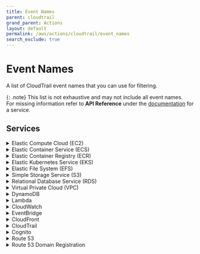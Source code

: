 ```yaml
---
title: Event Names
parent: cloudtrail
grand_parent: Actions
layout: default
permalink: /aws/actions/cloudtrail/event_names
search_exclude: true
---
```


# Event Names

A list of CloudTrail event names that you can use for filtering.<br/>

{: .note}
This list is not exhaustive and may not include all event names.<br/>
For missing information refer to **API Reference** under the [documentation](https://docs.aws.amazon.com/) for a service.

## Services

<details>
<summary>Elastic Compute Cloud (EC2)</summary>
<ul>
<li>AcceptReservedInstancesExchangeQuote</li>
<li>AcceptTransitGatewayMulticastDomainAssociations</li>
<li>AcceptTransitGatewayPeeringAttachment</li>
<li>AcceptTransitGatewayVpcAttachment</li>
<li>AcceptVpcEndpointConnections</li>
<li>AcceptVpcPeeringConnection</li>
<li>AdvertiseByoipCidr</li>
<li>AllocateAddress</li>
<li>AllocateHosts</li>
<li>AllocateIpamPoolCidr</li>
<li>ApplySecurityGroupsToClientVpnTargetNetwork</li>
<li>AssignIpv6Addresses</li>
<li>AssignPrivateIpAddresses</li>
<li>AssignPrivateNatGatewayAddress</li>
<li>AssociateAddress</li>
<li>AssociateClientVpnTargetNetwork</li>
<li>AssociateDhcpOptions</li>
<li>AssociateEnclaveCertificateIamRole</li>
<li>AssociateIamInstanceProfile</li>
<li>AssociateInstanceEventWindow</li>
<li>AssociateIpamByoasn</li>
<li>AssociateIpamResourceDiscovery</li>
<li>AssociateNatGatewayAddress</li>
<li>AssociateRouteTable</li>
<li>AssociateSubnetCidrBlock</li>
<li>AssociateTransitGatewayMulticastDomain</li>
<li>AssociateTransitGatewayPolicyTable</li>
<li>AssociateTransitGatewayRouteTable</li>
<li>AssociateTrunkInterface</li>
<li>AssociateVpcCidrBlock</li>
<li>AttachClassicLinkVpc</li>
<li>AttachInternetGateway</li>
<li>AttachNetworkInterface</li>
<li>AttachVerifiedAccessTrustProvider</li>
<li>AttachVolume</li>
<li>AttachVpnGateway</li>
<li>AuthorizeClientVpnIngress</li>
<li>AuthorizeSecurityGroupEgress</li>
<li>AuthorizeSecurityGroupIngress</li>
<li>BundleInstance</li>
<li>CancelBundleTask</li>
<li>CancelCapacityReservation</li>
<li>CancelCapacityReservationFleets</li>
<li>CancelConversionTask</li>
<li>CancelExportTask</li>
<li>CancelImageLaunchPermission</li>
<li>CancelImportTask</li>
<li>CancelReservedInstancesListing</li>
<li>CancelSpotFleetRequests</li>
<li>CancelSpotInstanceRequests</li>
<li>ConfirmProductInstance</li>
<li>CopyFpgaImage</li>
<li>CopyImage</li>
<li>CopySnapshot</li>
<li>CreateCapacityReservation</li>
<li>CreateCapacityReservationFleet</li>
<li>CreateCarrierGateway</li>
<li>CreateClientVpnEndpoint</li>
<li>CreateClientVpnRoute</li>
<li>CreateCoipCidr</li>
<li>CreateCoipPool</li>
<li>CreateCustomerGateway</li>
<li>CreateDefaultSubnet</li>
<li>CreateDefaultVpc</li>
<li>CreateDhcpOptions</li>
<li>CreateEgressOnlyInternetGateway</li>
<li>CreateFleet</li>
<li>CreateFlowLogs</li>
<li>CreateFpgaImage</li>
<li>CreateImage</li>
<li>CreateInstanceConnectEndpoint</li>
<li>CreateInstanceEventWindow</li>
<li>CreateInstanceExportTask</li>
<li>CreateInternetGateway</li>
<li>CreateIpam</li>
<li>CreateIpamPool</li>
<li>CreateIpamResourceDiscovery</li>
<li>CreateIpamScope</li>
<li>CreateKeyPair</li>
<li>CreateLaunchTemplate</li>
<li>CreateLaunchTemplateVersion</li>
<li>CreateLocalGatewayRoute</li>
<li>CreateLocalGatewayRouteTable</li>
<li>CreateLocalGatewayRouteTableVirtualInterfaceGroupAssociation</li>
<li>CreateLocalGatewayRouteTableVpcAssociation</li>
<li>CreateManagedPrefixList</li>
<li>CreateNatGateway</li>
<li>CreateNetworkAcl</li>
<li>CreateNetworkAclEntry</li>
<li>CreateNetworkInsightsAccessScope</li>
<li>CreateNetworkInsightsPath</li>
<li>CreateNetworkInterface</li>
<li>CreateNetworkInterfacePermission</li>
<li>CreatePlacementGroup</li>
<li>CreatePublicIpv4Pool</li>
<li>CreateReplaceRootVolumeTask</li>
<li>CreateReservedInstancesListing</li>
<li>CreateRestoreImageTask</li>
<li>CreateRoute</li>
<li>CreateRouteTable</li>
<li>CreateSecurityGroup</li>
<li>CreateSnapshot</li>
<li>CreateSnapshots</li>
<li>CreateSpotDatafeedSubscription</li>
<li>CreateStoreImageTask</li>
<li>CreateSubnet</li>
<li>CreateSubnetCidrReservation</li>
<li>CreateTags</li>
<li>CreateTrafficMirrorFilter</li>
<li>CreateTrafficMirrorFilterRule</li>
<li>CreateTrafficMirrorSession</li>
<li>CreateTrafficMirrorTarget</li>
<li>CreateTransitGateway</li>
<li>CreateTransitGatewayConnect</li>
<li>CreateTransitGatewayConnectPeer</li>
<li>CreateTransitGatewayMulticastDomain</li>
<li>CreateTransitGatewayPeeringAttachment</li>
<li>CreateTransitGatewayPolicyTable</li>
<li>CreateTransitGatewayPrefixListReference</li>
<li>CreateTransitGatewayRoute</li>
<li>CreateTransitGatewayRouteTable</li>
<li>CreateTransitGatewayRouteTableAnnouncement</li>
<li>CreateTransitGatewayVpcAttachment</li>
<li>CreateVerifiedAccessEndpoint</li>
<li>CreateVerifiedAccessGroup</li>
<li>CreateVerifiedAccessInstance</li>
<li>CreateVerifiedAccessTrustProvider</li>
<li>CreateVolume</li>
<li>CreateVpc</li>
<li>CreateVpcEndpoint</li>
<li>CreateVpcEndpointConnectionNotification</li>
<li>CreateVpcEndpointServiceConfiguration</li>
<li>CreateVpcPeeringConnection</li>
<li>CreateVpnConnection</li>
<li>CreateVpnConnectionRoute</li>
<li>CreateVpnGateway</li>
<li>DeleteCarrierGateway</li>
<li>DeleteClientVpnEndpoint</li>
<li>DeleteClientVpnRoute</li>
<li>DeleteCoipCidr</li>
<li>DeleteCoipPool</li>
<li>DeleteCustomerGateway</li>
<li>DeleteDhcpOptions</li>
<li>DeleteEgressOnlyInternetGateway</li>
<li>DeleteFleets</li>
<li>DeleteFlowLogs</li>
<li>DeleteFpgaImage</li>
<li>DeleteInstanceConnectEndpoint</li>
<li>DeleteInstanceEventWindow</li>
<li>DeleteInternetGateway</li>
<li>DeleteIpam</li>
<li>DeleteIpamPool</li>
<li>DeleteIpamResourceDiscovery</li>
<li>DeleteIpamScope</li>
<li>DeleteKeyPair</li>
<li>DeleteLaunchTemplate</li>
<li>DeleteLaunchTemplateVersions</li>
<li>DeleteLocalGatewayRoute</li>
<li>DeleteLocalGatewayRouteTable</li>
<li>DeleteLocalGatewayRouteTableVirtualInterfaceGroupAssociation</li>
<li>DeleteLocalGatewayRouteTableVpcAssociation</li>
<li>DeleteManagedPrefixList</li>
<li>DeleteNatGateway</li>
<li>DeleteNetworkAcl</li>
<li>DeleteNetworkAclEntry</li>
<li>DeleteNetworkInsightsAccessScope</li>
<li>DeleteNetworkInsightsAccessScopeAnalysis</li>
<li>DeleteNetworkInsightsAnalysis</li>
<li>DeleteNetworkInsightsPath</li>
<li>DeleteNetworkInterface</li>
<li>DeleteNetworkInterfacePermission</li>
<li>DeletePlacementGroup</li>
<li>DeletePublicIpv4Pool</li>
<li>DeleteQueuedReservedInstances</li>
<li>DeleteRoute</li>
<li>DeleteRouteTable</li>
<li>DeleteSecurityGroup</li>
<li>DeleteSnapshot</li>
<li>DeleteSpotDatafeedSubscription</li>
<li>DeleteSubnet</li>
<li>DeleteSubnetCidrReservation</li>
<li>DeleteTags</li>
<li>DeleteTrafficMirrorFilter</li>
<li>DeleteTrafficMirrorFilterRule</li>
<li>DeleteTrafficMirrorSession</li>
<li>DeleteTrafficMirrorTarget</li>
<li>DeleteTransitGateway</li>
<li>DeleteTransitGatewayConnect</li>
<li>DeleteTransitGatewayConnectPeer</li>
<li>DeleteTransitGatewayMulticastDomain</li>
<li>DeleteTransitGatewayPeeringAttachment</li>
<li>DeleteTransitGatewayPolicyTable</li>
<li>DeleteTransitGatewayPrefixListReference</li>
<li>DeleteTransitGatewayRoute</li>
<li>DeleteTransitGatewayRouteTable</li>
<li>DeleteTransitGatewayRouteTableAnnouncement</li>
<li>DeleteTransitGatewayVpcAttachment</li>
<li>DeleteVerifiedAccessEndpoint</li>
<li>DeleteVerifiedAccessGroup</li>
<li>DeleteVerifiedAccessInstance</li>
<li>DeleteVerifiedAccessTrustProvider</li>
<li>DeleteVolume</li>
<li>DeleteVpc</li>
<li>DeleteVpcEndpointConnectionNotifications</li>
<li>DeleteVpcEndpoints</li>
<li>DeleteVpcEndpointServiceConfigurations</li>
<li>DeleteVpcPeeringConnection</li>
<li>DeleteVpnConnection</li>
<li>DeleteVpnConnectionRoute</li>
<li>DeleteVpnGateway</li>
<li>DeprovisionByoipCidr</li>
<li>DeprovisionIpamByoasn</li>
<li>DeprovisionIpamPoolCidr</li>
<li>DeprovisionPublicIpv4PoolCidr</li>
<li>DeregisterImage</li>
<li>DeregisterInstanceEventNotificationAttributes</li>
<li>DeregisterTransitGatewayMulticastGroupMembers</li>
<li>DeregisterTransitGatewayMulticastGroupSources</li>
<li>DescribeAccountAttributes</li>
<li>DescribeAddresses</li>
<li>DescribeAddressesAttribute</li>
<li>DescribeAddressTransfers</li>
<li>DescribeAggregateIdFormat</li>
<li>DescribeAvailabilityZones</li>
<li>DescribeAwsNetworkPerformanceMetricSubscriptions</li>
<li>DescribeBundleTasks</li>
<li>DescribeByoipCidrs</li>
<li>DescribeCapacityBlockOfferings</li>
<li>DescribeCapacityReservationFleets</li>
<li>DescribeCapacityReservations</li>
<li>DescribeCarrierGateways</li>
<li>DescribeClassicLinkInstances</li>
<li>DescribeClientVpnAuthorizationRules</li>
<li>DescribeClientVpnConnections</li>
<li>DescribeClientVpnEndpoints</li>
<li>DescribeClientVpnRoutes</li>
<li>DescribeClientVpnTargetNetworks</li>
<li>DescribeCoipPools</li>
<li>DescribeConversionTasks</li>
<li>DescribeCustomerGateways</li>
<li>DescribeDhcpOptions</li>
<li>DescribeEgressOnlyInternetGateways</li>
<li>DescribeElasticGpus</li>
<li>DescribeExportImageTasks</li>
<li>DescribeExportTasks</li>
<li>DescribeFastLaunchImages</li>
<li>DescribeFastSnapshotRestores</li>
<li>DescribeFleetHistory</li>
<li>DescribeFleetInstances</li>
<li>DescribeFleets</li>
<li>DescribeFlowLogs</li>
<li>DescribeFpgaImageAttribute</li>
<li>DescribeFpgaImages</li>
<li>DescribeHostReservationOfferings</li>
<li>DescribeHostReservations</li>
<li>DescribeHosts</li>
<li>DescribeIamInstanceProfileAssociations</li>
<li>DescribeIdentityIdFormat</li>
<li>DescribeIdFormat</li>
<li>DescribeImageAttribute</li>
<li>DescribeImages</li>
<li>DescribeImportImageTasks</li>
<li>DescribeImportSnapshotTasks</li>
<li>DescribeInstanceAttribute</li>
<li>DescribeInstanceConnectEndpoints</li>
<li>DescribeInstanceCreditSpecifications</li>
<li>DescribeInstanceEventNotificationAttributes</li>
<li>DescribeInstanceEventWindows</li>
<li>DescribeInstances</li>
<li>DescribeInstanceStatus</li>
<li>DescribeInstanceTopology</li>
<li>DescribeInstanceTypeOfferings</li>
<li>DescribeInstanceTypes</li>
<li>DescribeInternetGateways</li>
<li>DescribeIpamByoasn</li>
<li>DescribeIpamPools</li>
<li>DescribeIpamResourceDiscoveries</li>
<li>DescribeIpamResourceDiscoveryAssociations</li>
<li>DescribeIpams</li>
<li>DescribeIpamScopes</li>
<li>DescribeIpv6Pools</li>
<li>DescribeKeyPairs</li>
<li>DescribeLaunchTemplates</li>
<li>DescribeLaunchTemplateVersions</li>
<li>DescribeLocalGatewayRouteTables</li>
<li>DescribeLocalGatewayRouteTableVirtualInterfaceGroupAssociations</li>
<li>DescribeLocalGatewayRouteTableVpcAssociations</li>
<li>DescribeLocalGateways</li>
<li>DescribeLocalGatewayVirtualInterfaceGroups</li>
<li>DescribeLocalGatewayVirtualInterfaces</li>
<li>DescribeLockedSnapshots</li>
<li>DescribeMacHosts</li>
<li>DescribeManagedPrefixLists</li>
<li>DescribeMovingAddresses</li>
<li>DescribeNatGateways</li>
<li>DescribeNetworkAcls</li>
<li>DescribeNetworkInsightsAccessScopeAnalyses</li>
<li>DescribeNetworkInsightsAccessScopes</li>
<li>DescribeNetworkInsightsAnalyses</li>
<li>DescribeNetworkInsightsPaths</li>
<li>DescribeNetworkInterfaceAttribute</li>
<li>DescribeNetworkInterfacePermissions</li>
<li>DescribeNetworkInterfaces</li>
<li>DescribePlacementGroups</li>
<li>DescribePrefixLists</li>
<li>DescribePrincipalIdFormat</li>
<li>DescribePublicIpv4Pools</li>
<li>DescribeRegions</li>
<li>DescribeReplaceRootVolumeTasks</li>
<li>DescribeReservedInstances</li>
<li>DescribeReservedInstancesListings</li>
<li>DescribeReservedInstancesModifications</li>
<li>DescribeReservedInstancesOfferings</li>
<li>DescribeRouteTables</li>
<li>DescribeScheduledInstanceAvailability</li>
<li>DescribeScheduledInstances</li>
<li>DescribeSecurityGroupReferences</li>
<li>DescribeSecurityGroupRules</li>
<li>DescribeSecurityGroups</li>
<li>DescribeSnapshotAttribute</li>
<li>DescribeSnapshots</li>
<li>DescribeSnapshotTierStatus</li>
<li>DescribeSpotDatafeedSubscription</li>
<li>DescribeSpotFleetInstances</li>
<li>DescribeSpotFleetRequestHistory</li>
<li>DescribeSpotFleetRequests</li>
<li>DescribeSpotInstanceRequests</li>
<li>DescribeSpotPriceHistory</li>
<li>DescribeStaleSecurityGroups</li>
<li>DescribeStoreImageTasks</li>
<li>DescribeSubnets</li>
<li>DescribeTags</li>
<li>DescribeTrafficMirrorFilters</li>
<li>DescribeTrafficMirrorSessions</li>
<li>DescribeTrafficMirrorTargets</li>
<li>DescribeTransitGatewayAttachments</li>
<li>DescribeTransitGatewayConnectPeers</li>
<li>DescribeTransitGatewayConnects</li>
<li>DescribeTransitGatewayMulticastDomains</li>
<li>DescribeTransitGatewayPeeringAttachments</li>
<li>DescribeTransitGatewayPolicyTables</li>
<li>DescribeTransitGatewayRouteTableAnnouncements</li>
<li>DescribeTransitGatewayRouteTables</li>
<li>DescribeTransitGateways</li>
<li>DescribeTransitGatewayVpcAttachments</li>
<li>DescribeTrunkInterfaceAssociations</li>
<li>DescribeVerifiedAccessEndpoints</li>
<li>DescribeVerifiedAccessGroups</li>
<li>DescribeVerifiedAccessInstanceLoggingConfigurations</li>
<li>DescribeVerifiedAccessInstances</li>
<li>DescribeVerifiedAccessTrustProviders</li>
<li>DescribeVolumeAttribute</li>
<li>DescribeVolumes</li>
<li>DescribeVolumesModifications</li>
<li>DescribeVolumeStatus</li>
<li>DescribeVpcAttribute</li>
<li>DescribeVpcClassicLink</li>
<li>DescribeVpcClassicLinkDnsSupport</li>
<li>DescribeVpcEndpointConnectionNotifications</li>
<li>DescribeVpcEndpointConnections</li>
<li>DescribeVpcEndpoints</li>
<li>DescribeVpcEndpointServiceConfigurations</li>
<li>DescribeVpcEndpointServicePermissions</li>
<li>DescribeVpcEndpointServices</li>
<li>DescribeVpcPeeringConnections</li>
<li>DescribeVpcs</li>
<li>DescribeVpnConnections</li>
<li>DescribeVpnGateways</li>
<li>DetachClassicLinkVpc</li>
<li>DetachInternetGateway</li>
<li>DetachNetworkInterface</li>
<li>DetachVerifiedAccessTrustProvider</li>
<li>DetachVolume</li>
<li>DetachVpnGateway</li>
<li>DisableAddressTransfer</li>
<li>DisableAwsNetworkPerformanceMetricSubscription</li>
<li>DisableEbsEncryptionByDefault</li>
<li>DisableFastLaunch</li>
<li>DisableFastSnapshotRestores</li>
<li>DisableImage</li>
<li>DisableImageBlockPublicAccess</li>
<li>DisableImageDeprecation</li>
<li>DisableIpamOrganizationAdminAccount</li>
<li>DisableSerialConsoleAccess</li>
<li>DisableSnapshotBlockPublicAccess</li>
<li>DisableTransitGatewayRouteTablePropagation</li>
<li>DisableVgwRoutePropagation</li>
<li>DisableVpcClassicLink</li>
<li>DisableVpcClassicLinkDnsSupport</li>
<li>DisassociateAddress</li>
<li>DisassociateClientVpnTargetNetwork</li>
<li>DisassociateEnclaveCertificateIamRole</li>
<li>DisassociateIamInstanceProfile</li>
<li>DisassociateInstanceEventWindow</li>
<li>DisassociateIpamByoasn</li>
<li>DisassociateIpamResourceDiscovery</li>
<li>DisassociateNatGatewayAddress</li>
<li>DisassociateRouteTable</li>
<li>DisassociateSubnetCidrBlock</li>
<li>DisassociateTransitGatewayMulticastDomain</li>
<li>DisassociateTransitGatewayPolicyTable</li>
<li>DisassociateTransitGatewayRouteTable</li>
<li>DisassociateTrunkInterface</li>
<li>DisassociateVpcCidrBlock</li>
<li>EnableAddressTransfer</li>
<li>EnableAwsNetworkPerformanceMetricSubscription</li>
<li>EnableEbsEncryptionByDefault</li>
<li>EnableFastLaunch</li>
<li>EnableFastSnapshotRestores</li>
<li>EnableImage</li>
<li>EnableImageBlockPublicAccess</li>
<li>EnableImageDeprecation</li>
<li>EnableIpamOrganizationAdminAccount</li>
<li>EnableReachabilityAnalyzerOrganizationSharing</li>
<li>EnableSerialConsoleAccess</li>
<li>EnableSnapshotBlockPublicAccess</li>
<li>EnableTransitGatewayRouteTablePropagation</li>
<li>EnableVgwRoutePropagation</li>
<li>EnableVolumeIO</li>
<li>EnableVpcClassicLink</li>
<li>EnableVpcClassicLinkDnsSupport</li>
<li>ExportClientVpnClientCertificateRevocationList</li>
<li>ExportClientVpnClientConfiguration</li>
<li>ExportImage</li>
<li>ExportTransitGatewayRoutes</li>
<li>GetAssociatedEnclaveCertificateIamRoles</li>
<li>GetAssociatedIpv6PoolCidrs</li>
<li>GetAwsNetworkPerformanceData</li>
<li>GetCapacityReservationUsage</li>
<li>GetCoipPoolUsage</li>
<li>GetConsoleOutput</li>
<li>GetConsoleScreenshot</li>
<li>GetDefaultCreditSpecification</li>
<li>GetEbsDefaultKmsKeyId</li>
<li>GetEbsEncryptionByDefault</li>
<li>GetFlowLogsIntegrationTemplate</li>
<li>GetGroupsForCapacityReservation</li>
<li>GetHostReservationPurchasePreview</li>
<li>GetImageBlockPublicAccessState</li>
<li>GetInstanceMetadataDefaults</li>
<li>GetInstanceTypesFromInstanceRequirements</li>
<li>GetInstanceUefiData</li>
<li>GetIpamAddressHistory</li>
<li>GetIpamDiscoveredAccounts</li>
<li>GetIpamDiscoveredPublicAddresses</li>
<li>GetIpamDiscoveredResourceCidrs</li>
<li>GetIpamPoolAllocations</li>
<li>GetIpamPoolCidrs</li>
<li>GetIpamResourceCidrs</li>
<li>GetLaunchTemplateData</li>
<li>GetManagedPrefixListAssociations</li>
<li>GetManagedPrefixListEntries</li>
<li>GetNetworkInsightsAccessScopeAnalysisFindings</li>
<li>GetNetworkInsightsAccessScopeContent</li>
<li>GetPasswordData</li>
<li>GetReservedInstancesExchangeQuote</li>
<li>GetSecurityGroupsForVpc</li>
<li>GetSerialConsoleAccessStatus</li>
<li>GetSnapshotBlockPublicAccessState</li>
<li>GetSpotPlacementScores</li>
<li>GetSubnetCidrReservations</li>
<li>GetTransitGatewayAttachmentPropagations</li>
<li>GetTransitGatewayMulticastDomainAssociations</li>
<li>GetTransitGatewayPolicyTableAssociations</li>
<li>GetTransitGatewayPolicyTableEntries</li>
<li>GetTransitGatewayPrefixListReferences</li>
<li>GetTransitGatewayRouteTableAssociations</li>
<li>GetTransitGatewayRouteTablePropagations</li>
<li>GetVerifiedAccessEndpointPolicy</li>
<li>GetVerifiedAccessGroupPolicy</li>
<li>GetVpnConnectionDeviceSampleConfiguration</li>
<li>GetVpnConnectionDeviceTypes</li>
<li>GetVpnTunnelReplacementStatus</li>
<li>ImportClientVpnClientCertificateRevocationList</li>
<li>ImportImage</li>
<li>ImportInstance</li>
<li>ImportKeyPair</li>
<li>ImportSnapshot</li>
<li>ImportVolume</li>
<li>ListImagesInRecycleBin</li>
<li>ListSnapshotsInRecycleBin</li>
<li>LockSnapshot</li>
<li>ModifyAddressAttribute</li>
<li>ModifyAvailabilityZoneGroup</li>
<li>ModifyCapacityReservation</li>
<li>ModifyCapacityReservationFleet</li>
<li>ModifyClientVpnEndpoint</li>
<li>ModifyDefaultCreditSpecification</li>
<li>ModifyEbsDefaultKmsKeyId</li>
<li>ModifyFleet</li>
<li>ModifyFpgaImageAttribute</li>
<li>ModifyHosts</li>
<li>ModifyIdentityIdFormat</li>
<li>ModifyIdFormat</li>
<li>ModifyImageAttribute</li>
<li>ModifyInstanceAttribute</li>
<li>ModifyInstanceCapacityReservationAttributes</li>
<li>ModifyInstanceCreditSpecification</li>
<li>ModifyInstanceEventStartTime</li>
<li>ModifyInstanceEventWindow</li>
<li>ModifyInstanceMaintenanceOptions</li>
<li>ModifyInstanceMetadataDefaults</li>
<li>ModifyInstanceMetadataOptions</li>
<li>ModifyInstancePlacement</li>
<li>ModifyIpam</li>
<li>ModifyIpamPool</li>
<li>ModifyIpamResourceCidr</li>
<li>ModifyIpamResourceDiscovery</li>
<li>ModifyIpamScope</li>
<li>ModifyLaunchTemplate</li>
<li>ModifyLocalGatewayRoute</li>
<li>ModifyManagedPrefixList</li>
<li>ModifyNetworkInterfaceAttribute</li>
<li>ModifyPrivateDnsNameOptions</li>
<li>ModifyReservedInstances</li>
<li>ModifySecurityGroupRules</li>
<li>ModifySnapshotAttribute</li>
<li>ModifySnapshotTier</li>
<li>ModifySpotFleetRequest</li>
<li>ModifySubnetAttribute</li>
<li>ModifyTrafficMirrorFilterNetworkServices</li>
<li>ModifyTrafficMirrorFilterRule</li>
<li>ModifyTrafficMirrorSession</li>
<li>ModifyTransitGateway</li>
<li>ModifyTransitGatewayPrefixListReference</li>
<li>ModifyTransitGatewayVpcAttachment</li>
<li>ModifyVerifiedAccessEndpoint</li>
<li>ModifyVerifiedAccessEndpointPolicy</li>
<li>ModifyVerifiedAccessGroup</li>
<li>ModifyVerifiedAccessGroupPolicy</li>
<li>ModifyVerifiedAccessInstance</li>
<li>ModifyVerifiedAccessInstanceLoggingConfiguration</li>
<li>ModifyVerifiedAccessTrustProvider</li>
<li>ModifyVolume</li>
<li>ModifyVolumeAttribute</li>
<li>ModifyVpcAttribute</li>
<li>ModifyVpcEndpoint</li>
<li>ModifyVpcEndpointConnectionNotification</li>
<li>ModifyVpcEndpointServiceConfiguration</li>
<li>ModifyVpcEndpointServicePayerResponsibility</li>
<li>ModifyVpcEndpointServicePermissions</li>
<li>ModifyVpcPeeringConnectionOptions</li>
<li>ModifyVpcTenancy</li>
<li>ModifyVpnConnection</li>
<li>ModifyVpnConnectionOptions</li>
<li>ModifyVpnTunnelCertificate</li>
<li>ModifyVpnTunnelOptions</li>
<li>MonitorInstances</li>
<li>MoveAddressToVpc</li>
<li>MoveByoipCidrToIpam</li>
<li>ProvisionByoipCidr</li>
<li>ProvisionIpamByoasn</li>
<li>ProvisionIpamPoolCidr</li>
<li>ProvisionPublicIpv4PoolCidr</li>
<li>PurchaseCapacityBlock</li>
<li>PurchaseHostReservation</li>
<li>PurchaseReservedInstancesOffering</li>
<li>PurchaseScheduledInstances</li>
<li>RebootInstances</li>
<li>RegisterImage</li>
<li>RegisterInstanceEventNotificationAttributes</li>
<li>RegisterTransitGatewayMulticastGroupMembers</li>
<li>RegisterTransitGatewayMulticastGroupSources</li>
<li>RejectTransitGatewayMulticastDomainAssociations</li>
<li>RejectTransitGatewayPeeringAttachment</li>
<li>RejectTransitGatewayVpcAttachment</li>
<li>RejectVpcEndpointConnections</li>
<li>RejectVpcPeeringConnection</li>
<li>ReleaseAddress</li>
<li>ReleaseHosts</li>
<li>ReleaseIpamPoolAllocation</li>
<li>ReplaceIamInstanceProfileAssociation</li>
<li>ReplaceNetworkAclAssociation</li>
<li>ReplaceNetworkAclEntry</li>
<li>ReplaceRoute</li>
<li>ReplaceRouteTableAssociation</li>
<li>ReplaceTransitGatewayRoute</li>
<li>ReplaceVpnTunnel</li>
<li>ReportInstanceStatus</li>
<li>RequestSpotFleet</li>
<li>RequestSpotInstances</li>
<li>ResetAddressAttribute</li>
<li>ResetEbsDefaultKmsKeyId</li>
<li>ResetFpgaImageAttribute</li>
<li>ResetImageAttribute</li>
<li>ResetInstanceAttribute</li>
<li>ResetNetworkInterfaceAttribute</li>
<li>ResetSnapshotAttribute</li>
<li>RestoreAddressToClassic</li>
<li>RestoreImageFromRecycleBin</li>
<li>RestoreManagedPrefixListVersion</li>
<li>RestoreSnapshotFromRecycleBin</li>
<li>RestoreSnapshotTier</li>
<li>RevokeClientVpnIngress</li>
<li>RevokeSecurityGroupEgress</li>
<li>RevokeSecurityGroupIngress</li>
<li>RunInstances</li>
<li>RunScheduledInstances</li>
<li>SearchLocalGatewayRoutes</li>
<li>SearchTransitGatewayMulticastGroups</li>
<li>SearchTransitGatewayRoutes</li>
<li>SendDiagnosticInterrupt</li>
<li>StartInstances</li>
<li>StartNetworkInsightsAccessScopeAnalysis</li>
<li>StartNetworkInsightsAnalysis</li>
<li>StartVpcEndpointServicePrivateDnsVerification</li>
<li>StopInstances</li>
<li>TerminateClientVpnConnections</li>
<li>TerminateInstances</li>
<li>UnassignIpv6Addresses</li>
<li>UnassignPrivateIpAddresses</li>
<li>UnassignPrivateNatGatewayAddress</li>
<li>UnlockSnapshot</li>
<li>UnmonitorInstances</li>
<li>UpdateSecurityGroupRuleDescriptionsEgress</li>
<li>UpdateSecurityGroupRuleDescriptionsIngress</li>
<li>WithdrawByoipCidr</li>
</ul>
</details>

<details>
<summary>Elastic Container Service (ECS)</summary>
<ul>
<li>CreateCapacityProvider</li>
<li>CreateCluster</li>
<li>CreateService</li>
<li>CreateTaskSet</li>
<li>DeleteAccountSetting</li>
<li>DeleteAttributes</li>
<li>DeleteCapacityProvider</li>
<li>DeleteCluster</li>
<li>DeleteService</li>
<li>DeleteTaskDefinitions</li>
<li>DeleteTaskSet</li>
<li>DeregisterContainerInstance</li>
<li>DeregisterTaskDefinition</li>
<li>DescribeCapacityProviders</li>
<li>DescribeClusters</li>
<li>DescribeContainerInstances</li>
<li>DescribeServices</li>
<li>DescribeTaskDefinition</li>
<li>DescribeTasks</li>
<li>DescribeTaskSets</li>
<li>DiscoverPollEndpoint</li>
<li>ExecuteCommand</li>
<li>GetTaskProtection</li>
<li>ListAccountSettings</li>
<li>ListAttributes</li>
<li>ListClusters</li>
<li>ListContainerInstances</li>
<li>ListServices</li>
<li>ListServicesByNamespace</li>
<li>ListTagsForResource</li>
<li>ListTaskDefinitionFamilies</li>
<li>ListTaskDefinitions</li>
<li>ListTasks</li>
<li>PutAccountSetting</li>
<li>PutAccountSettingDefault</li>
<li>PutAttributes</li>
<li>PutClusterCapacityProviders</li>
<li>RegisterContainerInstance</li>
<li>RegisterTaskDefinition</li>
<li>RunTask</li>
<li>StartTask</li>
<li>StopTask</li>
<li>SubmitAttachmentStateChanges</li>
<li>SubmitContainerStateChange</li>
<li>SubmitTaskStateChange</li>
<li>TagResource</li>
<li>UntagResource</li>
<li>UpdateCapacityProvider</li>
<li>UpdateCluster</li>
<li>UpdateClusterSettings</li>
<li>UpdateContainerAgent</li>
<li>UpdateContainerInstancesState</li>
<li>UpdateService</li>
<li>UpdateServicePrimaryTaskSet</li>
<li>UpdateTaskProtection</li>
<li>UpdateTaskSet</li>
</ul>
</details>

<details>
<summary>Elastic Container Registry (ECR)</summary>
<ul>
<li>BatchCheckLayerAvailability</li>
<li>BatchDeleteImage</li>
<li>BatchGetImage</li>
<li>BatchGetRepositoryScanningConfiguration</li>
<li>CompleteLayerUpload</li>
<li>CreatePullThroughCacheRule</li>
<li>CreateRepository</li>
<li>DeleteLifecyclePolicy</li>
<li>DeletePullThroughCacheRule</li>
<li>DeleteRegistryPolicy</li>
<li>DeleteRepository</li>
<li>DeleteRepositoryPolicy</li>
<li>DescribeImageReplicationStatus</li>
<li>DescribeImages</li>
<li>DescribeImageScanFindings</li>
<li>DescribePullThroughCacheRules</li>
<li>DescribeRegistry</li>
<li>DescribeRepositories</li>
<li>GetAuthorizationToken</li>
<li>GetDownloadUrlForLayer</li>
<li>GetLifecyclePolicy</li>
<li>GetLifecyclePolicyPreview</li>
<li>GetRegistryPolicy</li>
<li>GetRegistryScanningConfiguration</li>
<li>GetRepositoryPolicy</li>
<li>InitiateLayerUpload</li>
<li>ListImages</li>
<li>ListTagsForResource</li>
<li>PutImage</li>
<li>PutImageScanningConfiguration</li>
<li>PutImageTagMutability</li>
<li>PutLifecyclePolicy</li>
<li>PutRegistryPolicy</li>
<li>PutRegistryScanningConfiguration</li>
<li>PutReplicationConfiguration</li>
<li>SetRepositoryPolicy</li>
<li>StartImageScan</li>
<li>StartLifecyclePolicyPreview</li>
<li>TagResource</li>
<li>UntagResource</li>
<li>UpdatePullThroughCacheRule</li>
<li>UploadLayerPart</li>
<li>ValidatePullThroughCacheRule</li>
</ul>
</details>

<details>
<summary>Elastic Kubernetes Service (EKS)</summary>
<ul>
<li>AssociateAccessPolicy</li>
<li>AssociateEncryptionConfig</li>
<li>AssociateIdentityProviderConfig</li>
<li>CreateAccessEntry</li>
<li>CreateAddon</li>
<li>CreateCluster</li>
<li>CreateEksAnywhereSubscription</li>
<li>CreateFargateProfile</li>
<li>CreateNodegroup</li>
<li>CreatePodIdentityAssociation</li>
<li>DeleteAccessEntry</li>
<li>DeleteAddon</li>
<li>DeleteCluster</li>
<li>DeleteEksAnywhereSubscription</li>
<li>DeleteFargateProfile</li>
<li>DeleteNodegroup</li>
<li>DeletePodIdentityAssociation</li>
<li>DeregisterCluster</li>
<li>DescribeAccessEntry</li>
<li>DescribeAddon</li>
<li>DescribeAddonConfiguration</li>
<li>DescribeAddonVersions</li>
<li>DescribeCluster</li>
<li>DescribeEksAnywhereSubscription</li>
<li>DescribeFargateProfile</li>
<li>DescribeIdentityProviderConfig</li>
<li>DescribeInsight</li>
<li>DescribeNodegroup</li>
<li>DescribePodIdentityAssociation</li>
<li>DescribeUpdate</li>
<li>DisassociateAccessPolicy</li>
<li>DisassociateIdentityProviderConfig</li>
<li>ListAccessEntries</li>
<li>ListAccessPolicies</li>
<li>ListAddons</li>
<li>ListAssociatedAccessPolicies</li>
<li>ListClusters</li>
<li>ListEksAnywhereSubscriptions</li>
<li>ListFargateProfiles</li>
<li>ListIdentityProviderConfigs</li>
<li>ListInsights</li>
<li>ListNodegroups</li>
<li>ListPodIdentityAssociations</li>
<li>ListTagsForResource</li>
<li>ListUpdates</li>
<li>RegisterCluster</li>
<li>TagResource</li>
<li>UntagResource</li>
<li>UpdateAccessEntry</li>
<li>UpdateAddon</li>
<li>UpdateClusterConfig</li>
<li>UpdateClusterVersion</li>
<li>UpdateEksAnywhereSubscription</li>
<li>UpdateNodegroupConfig</li>
<li>UpdateNodegroupVersion</li>
<li>UpdatePodIdentityAssociation</li>
</ul>
</details>

<details>
<summary>Elastic File System (EFS)</summary>
<ul>
<li>CreateAccessPoint</li>
<li>CreateFileSystem</li>
<li>CreateMountTarget</li>
<li>CreateReplicationConfiguration</li>
<li>CreateTags</li>
<li>DeleteAccessPoint</li>
<li>DeleteFileSystem</li>
<li>DeleteFileSystemPolicy</li>
<li>DeleteMountTarget</li>
<li>DeleteReplicationConfiguration</li>
<li>DeleteTags</li>
<li>DescribeAccessPoints</li>
<li>DescribeAccountPreferences</li>
<li>DescribeBackupPolicy</li>
<li>DescribeFileSystemPolicy</li>
<li>DescribeFileSystems</li>
<li>DescribeLifecycleConfiguration</li>
<li>DescribeMountTargets</li>
<li>DescribeMountTargetSecurityGroups</li>
<li>DescribeReplicationConfigurations</li>
<li>DescribeTags</li>
<li>ListTagsForResource</li>
<li>ModifyMountTargetSecurityGroups</li>
<li>PutAccountPreferences</li>
<li>PutBackupPolicy</li>
<li>PutFileSystemPolicy</li>
<li>PutLifecycleConfiguration</li>
<li>TagResource</li>
<li>UntagResource</li>
<li>UpdateFileSystem</li>
<li>UpdateFileSystemProtection</li>
</ul>
</details>

<details>
<summary>Simple Storage Service (S3)</summary>
<ul>
<li>AbortMultipartUpload</li>
<li>CompleteMultipartUpload</li>
<li>CopyObject</li>
<li>CreateBucket</li>
<li>CreateMultipartUpload</li>
<li>CreateSession</li>
<li>DeleteBucket</li>
<li>DeleteBucketAnalyticsConfiguration</li>
<li>DeleteBucketCors</li>
<li>DeleteBucketEncryption</li>
<li>DeleteBucketIntelligentTieringConfiguration</li>
<li>DeleteBucketInventoryConfiguration</li>
<li>DeleteBucketLifecycle</li>
<li>DeleteBucketMetricsConfiguration</li>
<li>DeleteBucketOwnershipControls</li>
<li>DeleteBucketPolicy</li>
<li>DeleteBucketReplication</li>
<li>DeleteBucketTagging</li>
<li>DeleteBucketWebsite</li>
<li>DeleteObject</li>
<li>DeleteObjects</li>
<li>DeleteObjectTagging</li>
<li>DeletePublicAccessBlock</li>
<li>GetBucketAccelerateConfiguration</li>
<li>GetBucketAcl</li>
<li>GetBucketAnalyticsConfiguration</li>
<li>GetBucketCors</li>
<li>GetBucketEncryption</li>
<li>GetBucketIntelligentTieringConfiguration</li>
<li>GetBucketInventoryConfiguration</li>
<li>GetBucketLifecycle</li>
<li>GetBucketLifecycleConfiguration</li>
<li>GetBucketLocation</li>
<li>GetBucketLogging</li>
<li>GetBucketMetricsConfiguration</li>
<li>GetBucketNotification</li>
<li>GetBucketNotificationConfiguration</li>
<li>GetBucketOwnershipControls</li>
<li>GetBucketPolicy</li>
<li>GetBucketPolicyStatus</li>
<li>GetBucketReplication</li>
<li>GetBucketRequestPayment</li>
<li>GetBucketTagging</li>
<li>GetBucketVersioning</li>
<li>GetBucketWebsite</li>
<li>GetObject</li>
<li>GetObjectAcl</li>
<li>GetObjectAttributes</li>
<li>GetObjectLegalHold</li>
<li>GetObjectLockConfiguration</li>
<li>GetObjectRetention</li>
<li>GetObjectTagging</li>
<li>GetObjectTorrent</li>
<li>GetPublicAccessBlock</li>
<li>HeadBucket</li>
<li>HeadObject</li>
<li>ListBucketAnalyticsConfigurations</li>
<li>ListBucketIntelligentTieringConfigurations</li>
<li>ListBucketInventoryConfigurations</li>
<li>ListBucketMetricsConfigurations</li>
<li>ListBuckets</li>
<li>ListDirectoryBuckets</li>
<li>ListMultipartUploads</li>
<li>ListObjects</li>
<li>ListObjectsV2</li>
<li>ListObjectVersions</li>
<li>ListParts</li>
<li>PutBucketAccelerateConfiguration</li>
<li>PutBucketAcl</li>
<li>PutBucketAnalyticsConfiguration</li>
<li>PutBucketCors</li>
<li>PutBucketEncryption</li>
<li>PutBucketIntelligentTieringConfiguration</li>
<li>PutBucketInventoryConfiguration</li>
<li>PutBucketLifecycle</li>
<li>PutBucketLifecycleConfiguration</li>
<li>PutBucketLogging</li>
<li>PutBucketMetricsConfiguration</li>
<li>PutBucketNotification</li>
<li>PutBucketNotificationConfiguration</li>
<li>PutBucketOwnershipControls</li>
<li>PutBucketPolicy</li>
<li>PutBucketReplication</li>
<li>PutBucketRequestPayment</li>
<li>PutBucketTagging</li>
<li>PutBucketVersioning</li>
<li>PutBucketWebsite</li>
<li>PutObject</li>
<li>PutObjectAcl</li>
<li>PutObjectLegalHold</li>
<li>PutObjectLockConfiguration</li>
<li>PutObjectRetention</li>
<li>PutObjectTagging</li>
<li>PutPublicAccessBlock</li>
<li>RestoreObject</li>
<li>SelectObjectContent</li>
<li>UploadPart</li>
<li>UploadPartCopy</li>
<li>WriteGetObjectResponse</li>
</ul>
</details>

<details>
<summary>Relational Database Service (RDS)</summary>
<ul>
<li>AddRoleToDBCluster</li>
<li>AddRoleToDBInstance</li>
<li>AddSourceIdentifierToSubscription</li>
<li>AddTagsToResource</li>
<li>ApplyPendingMaintenanceAction</li>
<li>AuthorizeDBSecurityGroupIngress</li>
<li>BacktrackDBCluster</li>
<li>CancelExportTask</li>
<li>CopyDBClusterParameterGroup</li>
<li>CopyDBClusterSnapshot</li>
<li>CopyDBParameterGroup</li>
<li>CopyDBSnapshot</li>
<li>CopyOptionGroup</li>
<li>CreateBlueGreenDeployment</li>
<li>CreateCustomDBEngineVersion</li>
<li>CreateDBCluster</li>
<li>CreateDBClusterEndpoint</li>
<li>CreateDBClusterParameterGroup</li>
<li>CreateDBClusterSnapshot</li>
<li>CreateDBInstance</li>
<li>CreateDBInstanceReadReplica</li>
<li>CreateDBParameterGroup</li>
<li>CreateDBProxy</li>
<li>CreateDBProxyEndpoint</li>
<li>CreateDBSecurityGroup</li>
<li>CreateDBShardGroup</li>
<li>CreateDBSnapshot</li>
<li>CreateDBSubnetGroup</li>
<li>CreateEventSubscription</li>
<li>CreateGlobalCluster</li>
<li>CreateIntegration</li>
<li>CreateOptionGroup</li>
<li>CreateTenantDatabase</li>
<li>DeleteBlueGreenDeployment</li>
<li>DeleteCustomDBEngineVersion</li>
<li>DeleteDBCluster</li>
<li>DeleteDBClusterAutomatedBackup</li>
<li>DeleteDBClusterEndpoint</li>
<li>DeleteDBClusterParameterGroup</li>
<li>DeleteDBClusterSnapshot</li>
<li>DeleteDBInstance</li>
<li>DeleteDBInstanceAutomatedBackup</li>
<li>DeleteDBParameterGroup</li>
<li>DeleteDBProxy</li>
<li>DeleteDBProxyEndpoint</li>
<li>DeleteDBSecurityGroup</li>
<li>DeleteDBShardGroup</li>
<li>DeleteDBSnapshot</li>
<li>DeleteDBSubnetGroup</li>
<li>DeleteEventSubscription</li>
<li>DeleteGlobalCluster</li>
<li>DeleteIntegration</li>
<li>DeleteOptionGroup</li>
<li>DeleteTenantDatabase</li>
<li>DeregisterDBProxyTargets</li>
<li>DescribeAccountAttributes</li>
<li>DescribeBlueGreenDeployments</li>
<li>DescribeCertificates</li>
<li>DescribeDBClusterAutomatedBackups</li>
<li>DescribeDBClusterBacktracks</li>
<li>DescribeDBClusterEndpoints</li>
<li>DescribeDBClusterParameterGroups</li>
<li>DescribeDBClusterParameters</li>
<li>DescribeDBClusters</li>
<li>DescribeDBClusterSnapshotAttributes</li>
<li>DescribeDBClusterSnapshots</li>
<li>DescribeDBEngineVersions</li>
<li>DescribeDBInstanceAutomatedBackups</li>
<li>DescribeDBInstances</li>
<li>DescribeDBLogFiles</li>
<li>DescribeDBParameterGroups</li>
<li>DescribeDBParameters</li>
<li>DescribeDBProxies</li>
<li>DescribeDBProxyEndpoints</li>
<li>DescribeDBProxyTargetGroups</li>
<li>DescribeDBProxyTargets</li>
<li>DescribeDBRecommendations</li>
<li>DescribeDBSecurityGroups</li>
<li>DescribeDBShardGroups</li>
<li>DescribeDBSnapshotAttributes</li>
<li>DescribeDBSnapshots</li>
<li>DescribeDBSnapshotTenantDatabases</li>
<li>DescribeDBSubnetGroups</li>
<li>DescribeEngineDefaultClusterParameters</li>
<li>DescribeEngineDefaultParameters</li>
<li>DescribeEventCategories</li>
<li>DescribeEvents</li>
<li>DescribeEventSubscriptions</li>
<li>DescribeExportTasks</li>
<li>DescribeGlobalClusters</li>
<li>DescribeIntegrations</li>
<li>DescribeOptionGroupOptions</li>
<li>DescribeOptionGroups</li>
<li>DescribeOrderableDBInstanceOptions</li>
<li>DescribePendingMaintenanceActions</li>
<li>DescribeReservedDBInstances</li>
<li>DescribeReservedDBInstancesOfferings</li>
<li>DescribeSourceRegions</li>
<li>DescribeTenantDatabases</li>
<li>DescribeValidDBInstanceModifications</li>
<li>DisableHttpEndpoint</li>
<li>DownloadDBLogFilePortion</li>
<li>EnableHttpEndpoint</li>
<li>FailoverDBCluster</li>
<li>FailoverGlobalCluster</li>
<li>ListTagsForResource</li>
<li>ModifyActivityStream</li>
<li>ModifyCertificates</li>
<li>ModifyCurrentDBClusterCapacity</li>
<li>ModifyCustomDBEngineVersion</li>
<li>ModifyDBCluster</li>
<li>ModifyDBClusterEndpoint</li>
<li>ModifyDBClusterParameterGroup</li>
<li>ModifyDBClusterSnapshotAttribute</li>
<li>ModifyDBInstance</li>
<li>ModifyDBParameterGroup</li>
<li>ModifyDBProxy</li>
<li>ModifyDBProxyEndpoint</li>
<li>ModifyDBProxyTargetGroup</li>
<li>ModifyDBRecommendation</li>
<li>ModifyDBShardGroup</li>
<li>ModifyDBSnapshot</li>
<li>ModifyDBSnapshotAttribute</li>
<li>ModifyDBSubnetGroup</li>
<li>ModifyEventSubscription</li>
<li>ModifyGlobalCluster</li>
<li>ModifyIntegration</li>
<li>ModifyOptionGroup</li>
<li>ModifyTenantDatabase</li>
<li>PromoteReadReplica</li>
<li>PromoteReadReplicaDBCluster</li>
<li>PurchaseReservedDBInstancesOffering</li>
<li>RebootDBCluster</li>
<li>RebootDBInstance</li>
<li>RebootDBShardGroup</li>
<li>RegisterDBProxyTargets</li>
<li>RemoveFromGlobalCluster</li>
<li>RemoveRoleFromDBCluster</li>
<li>RemoveRoleFromDBInstance</li>
<li>RemoveSourceIdentifierFromSubscription</li>
<li>RemoveTagsFromResource</li>
<li>ResetDBClusterParameterGroup</li>
<li>ResetDBParameterGroup</li>
<li>RestoreDBClusterFromS3</li>
<li>RestoreDBClusterFromSnapshot</li>
<li>RestoreDBClusterToPointInTime</li>
<li>RestoreDBInstanceFromDBSnapshot</li>
<li>RestoreDBInstanceFromS3</li>
<li>RestoreDBInstanceToPointInTime</li>
<li>RevokeDBSecurityGroupIngress</li>
<li>StartActivityStream</li>
<li>StartDBCluster</li>
<li>StartDBInstance</li>
<li>StartDBInstanceAutomatedBackupsReplication</li>
<li>StartExportTask</li>
<li>StopActivityStream</li>
<li>StopDBCluster</li>
<li>StopDBInstance</li>
<li>StopDBInstanceAutomatedBackupsReplication</li>
<li>SwitchoverBlueGreenDeployment</li>
<li>SwitchoverGlobalCluster</li>
<li>SwitchoverReadReplica</li>
</ul>
</details>

<details>
<summary>Virtual Private Cloud (VPC)</summary>
<ul>
<li>AssociateDhcpOptions</li>
<li>CreateDhcpOptions</li>
<li>DeleteDhcpOptions</li>
<li>DescribeDhcpOptions</li>
<li>AssignIpv6Addresses</li>
<li>AssignPrivateIpAddresses</li>
<li>AttachNetworkInterface</li>
<li>CreateNetworkInterface</li>
<li>CreateNetworkInterfacePermission</li>
<li>DeleteNetworkInterface</li>
<li>DeleteNetworkInterfacePermission</li>
<li>DescribeNetworkInterfaceAttribute</li>
<li>DescribeNetworkInterfacePermissions</li>
<li>DescribeNetworkInterfaces</li>
<li>DetachNetworkInterface</li>
<li>ModifyNetworkInterfaceAttribute</li>
<li>ResetNetworkInterfaceAttribute</li>
<li>UnassignIpv6Addresses</li>
<li>UnassignPrivateIpAddresses</li>
<li>AttachInternetGateway</li>
<li>CreateEgressOnlyInternetGateway</li>
<li>CreateInternetGateway</li>
<li>DeleteEgressOnlyInternetGateway</li>
<li>DeleteInternetGateway</li>
<li>DescribeEgressOnlyInternetGateways</li>
<li>DescribeInternetGateways</li>
<li>DetachInternetGateway</li>
<li>CreateManagedPrefixList</li>
<li>DeleteManagedPrefixList</li>
<li>DescribeManagedPrefixLists</li>
<li>DescribePrefixLists</li>
<li>GetManagedPrefixListAssociations</li>
<li>GetManagedPrefixListEntries</li>
<li>ModifyManagedPrefixList</li>
<li>RestoreManagedPrefixListVersion</li>
<li>AssignPrivateNatGatewayAddress</li>
<li>AssociateNatGatewayAddress</li>
<li>CreateNatGateway</li>
<li>DeleteNatGateway</li>
<li>DescribeNatGateways</li>
<li>DisassociateNatGatewayAddress</li>
<li>UnassignPrivateNatGatewayAddress</li>
<li>CreateNetworkAcl</li>
<li>CreateNetworkAclEntry</li>
<li>DeleteNetworkAcl</li>
<li>DeleteNetworkAclEntry</li>
<li>DescribeNetworkAcls</li>
<li>ReplaceNetworkAclAssociation</li>
<li>ReplaceNetworkAclEntry</li>
<li>AssociateRouteTable</li>
<li>CreateRoute</li>
<li>CreateRouteTable</li>
<li>DeleteRoute</li>
<li>DeleteRouteTable</li>
<li>DescribeRouteTables</li>
<li>DisassociateRouteTable</li>
<li>ReplaceRoute</li>
<li>ReplaceRouteTableAssociation</li>
<li>AuthorizeSecurityGroupEgress</li>
<li>AuthorizeSecurityGroupIngress</li>
<li>CreateSecurityGroup</li>
<li>DeleteSecurityGroup</li>
<li>DescribeSecurityGroupReferences</li>
<li>DescribeSecurityGroups</li>
<li>DescribeStaleSecurityGroups</li>
<li>ModifySecurityGroupRules</li>
<li>RevokeSecurityGroupEgress</li>
<li>RevokeSecurityGroupIngress</li>
<li>UpdateSecurityGroupRuleDescriptionsEgress</li>
<li>UpdateSecurityGroupRuleDescriptionsIngress</li>
<li>AssociateSubnetCidrBlock</li>
<li>CreateDefaultSubnet</li>
<li>CreateSubnet</li>
<li>CreateSubnetCidrReservation</li>
<li>DeleteSubnet</li>
<li>DeleteSubnetCidrReservation</li>
<li>DescribeSubnets</li>
<li>DisassociateSubnetCidrBlock</li>
<li>GetSubnetCidrReservations</li>
<li>ModifySubnetAttribute</li>
<li>CreateTrafficMirrorFilter</li>
<li>CreateTrafficMirrorFilterRule</li>
<li>CreateTrafficMirrorSession</li>
<li>CreateTrafficMirrorTarget</li>
<li>DeleteTrafficMirrorFilter</li>
<li>DeleteTrafficMirrorFilterRule</li>
<li>DeleteTrafficMirrorSession</li>
<li>DeleteTrafficMirrorTarget</li>
<li>DescribeTrafficMirrorFilters</li>
<li>DescribeTrafficMirrorSessions</li>
<li>DescribeTrafficMirrorTargets</li>
<li>ModifyTrafficMirrorFilterNetworkServices</li>
<li>ModifyTrafficMirrorFilterRule</li>
<li>ModifyTrafficMirrorSession</li>
<li>AssociateVpcCidrBlock</li>
<li>CreateDefaultVpc</li>
<li>CreateVpc</li>
<li>DeleteVpc</li>
<li>DescribeVpcAttribute</li>
<li>DescribeVpcs</li>
<li>DisassociateVpcCidrBlock</li>
<li>ModifyVpcAttribute</li>
<li>ModifyVpcTenancy</li>
<li>CreateFlowLogs</li>
<li>DeleteFlowLogs</li>
<li>DescribeFlowLogs</li>
<li>GetFlowLogsIntegrationTemplate</li>
<li>AcceptVpcPeeringConnection</li>
<li>CreateVpcPeeringConnection</li>
<li>DeleteVpcPeeringConnection</li>
<li>DescribeVpcPeeringConnections</li>
<li>ModifyVpcPeeringConnectionOptions</li>
<li>RejectVpcPeeringConnection</li>
</ul>
</details>

<details>
<summary>DynamoDB</summary>
<ul>
<li>BatchExecuteStatement</li>
<li>BatchGetItem</li>
<li>BatchWriteItem</li>
<li>CreateBackup</li>
<li>CreateGlobalTable</li>
<li>CreateTable</li>
<li>DeleteBackup</li>
<li>DeleteItem</li>
<li>DeleteResourcePolicy</li>
<li>DeleteTable</li>
<li>DescribeBackup</li>
<li>DescribeContinuousBackups</li>
<li>DescribeContributorInsights</li>
<li>DescribeEndpoints</li>
<li>DescribeExport</li>
<li>DescribeGlobalTable</li>
<li>DescribeGlobalTableSettings</li>
<li>DescribeImport</li>
<li>DescribeKinesisStreamingDestination</li>
<li>DescribeLimits</li>
<li>DescribeTable</li>
<li>DescribeTableReplicaAutoScaling</li>
<li>DescribeTimeToLive</li>
<li>DisableKinesisStreamingDestination</li>
<li>EnableKinesisStreamingDestination</li>
<li>ExecuteStatement</li>
<li>ExecuteTransaction</li>
<li>ExportTableToPointInTime</li>
<li>GetItem</li>
<li>GetResourcePolicy</li>
<li>ImportTable</li>
<li>ListBackups</li>
<li>ListContributorInsights</li>
<li>ListExports</li>
<li>ListGlobalTables</li>
<li>ListImports</li>
<li>ListTables</li>
<li>ListTagsOfResource</li>
<li>PutItem</li>
<li>PutResourcePolicy</li>
<li>Query</li>
<li>RestoreTableFromBackup</li>
<li>RestoreTableToPointInTime</li>
<li>Scan</li>
<li>TagResource</li>
<li>TransactGetItems</li>
<li>TransactWriteItems</li>
<li>UntagResource</li>
<li>UpdateContinuousBackups</li>
<li>UpdateContributorInsights</li>
<li>UpdateGlobalTable</li>
<li>UpdateGlobalTableSettings</li>
<li>UpdateItem</li>
<li>UpdateKinesisStreamingDestination</li>
<li>UpdateTable</li>
<li>UpdateTableReplicaAutoScaling</li>
<li>UpdateTimeToLive</li>
</ul>
</details>

<details>
<summary>Lambda</summary>
<ul>
<li>AddLayerVersionPermission</li>
<li>AddPermission</li>
<li>CreateAlias</li>
<li>CreateCodeSigningConfig</li>
<li>CreateEventSourceMapping</li>
<li>CreateFunction</li>
<li>CreateFunctionUrlConfig</li>
<li>DeleteAlias</li>
<li>DeleteCodeSigningConfig</li>
<li>DeleteEventSourceMapping</li>
<li>DeleteFunction</li>
<li>DeleteFunctionCodeSigningConfig</li>
<li>DeleteFunctionConcurrency</li>
<li>DeleteFunctionEventInvokeConfig</li>
<li>DeleteFunctionUrlConfig</li>
<li>DeleteLayerVersion</li>
<li>DeleteProvisionedConcurrencyConfig</li>
<li>GetAccountSettings</li>
<li>GetAlias</li>
<li>GetCodeSigningConfig</li>
<li>GetEventSourceMapping</li>
<li>GetFunction</li>
<li>GetFunctionCodeSigningConfig</li>
<li>GetFunctionConcurrency</li>
<li>GetFunctionConfiguration</li>
<li>GetFunctionEventInvokeConfig</li>
<li>GetFunctionUrlConfig</li>
<li>GetLayerVersion</li>
<li>GetLayerVersionByArn</li>
<li>GetLayerVersionPolicy</li>
<li>GetPolicy</li>
<li>GetProvisionedConcurrencyConfig</li>
<li>GetRuntimeManagementConfig</li>
<li>Invoke</li>
<li>InvokeAsync</li>
<li>InvokeWithResponseStream</li>
<li>ListAliases</li>
<li>ListCodeSigningConfigs</li>
<li>ListEventSourceMappings</li>
<li>ListFunctionEventInvokeConfigs</li>
<li>ListFunctions</li>
<li>ListFunctionsByCodeSigningConfig</li>
<li>ListFunctionUrlConfigs</li>
<li>ListLayers</li>
<li>ListLayerVersions</li>
<li>ListProvisionedConcurrencyConfigs</li>
<li>ListTags</li>
<li>ListVersionsByFunction</li>
<li>PublishLayerVersion</li>
<li>PublishVersion</li>
<li>PutFunctionCodeSigningConfig</li>
<li>PutFunctionConcurrency</li>
<li>PutFunctionEventInvokeConfig</li>
<li>PutProvisionedConcurrencyConfig</li>
<li>PutRuntimeManagementConfig</li>
<li>RemoveLayerVersionPermission</li>
<li>RemovePermission</li>
<li>TagResource</li>
<li>UntagResource</li>
<li>UpdateAlias</li>
<li>UpdateCodeSigningConfig</li>
<li>UpdateEventSourceMapping</li>
<li>UpdateFunctionCode</li>
<li>UpdateFunctionConfiguration</li>
<li>UpdateFunctionEventInvokeConfig</li>
<li>UpdateFunctionUrlConfig</li>
</ul>
</details>

<details>
<summary>CloudWatch</summary>
<ul>
<li>DeleteAlarms</li>
<li>DeleteAnomalyDetector</li>
<li>DeleteDashboards</li>
<li>DeleteInsightRules</li>
<li>DeleteMetricStream</li>
<li>DescribeAlarmHistory</li>
<li>DescribeAlarms</li>
<li>DescribeAlarmsForMetric</li>
<li>DescribeAnomalyDetectors</li>
<li>DescribeInsightRules</li>
<li>DisableAlarmActions</li>
<li>DisableInsightRules</li>
<li>EnableAlarmActions</li>
<li>EnableInsightRules</li>
<li>GetDashboard</li>
<li>GetInsightRuleReport</li>
<li>GetMetricData</li>
<li>GetMetricStatistics</li>
<li>GetMetricStream</li>
<li>GetMetricWidgetImage</li>
<li>ListDashboards</li>
<li>ListManagedInsightRules</li>
<li>ListMetrics</li>
<li>ListMetricStreams</li>
<li>ListTagsForResource</li>
<li>PutAnomalyDetector</li>
<li>PutCompositeAlarm</li>
<li>PutDashboard</li>
<li>PutInsightRule</li>
<li>PutManagedInsightRules</li>
<li>PutMetricAlarm</li>
<li>PutMetricData</li>
<li>PutMetricStream</li>
<li>SetAlarmState</li>
<li>StartMetricStreams</li>
<li>StopMetricStreams</li>
<li>TagResource</li>
<li>UntagResource</li>
</ul>
</details>

<details>
<summary>EventBridge</summary>
<ul>
<li>ActivateEventSource</li>
<li>CancelReplay</li>
<li>CreateApiDestination</li>
<li>CreateArchive</li>
<li>CreateConnection</li>
<li>CreateEndpoint</li>
<li>CreateEventBus</li>
<li>CreatePartnerEventSource</li>
<li>DeactivateEventSource</li>
<li>DeauthorizeConnection</li>
<li>DeleteApiDestination</li>
<li>DeleteArchive</li>
<li>DeleteConnection</li>
<li>DeleteEndpoint</li>
<li>DeleteEventBus</li>
<li>DeletePartnerEventSource</li>
<li>DeleteRule</li>
<li>DescribeApiDestination</li>
<li>DescribeArchive</li>
<li>DescribeConnection</li>
<li>DescribeEndpoint</li>
<li>DescribeEventBus</li>
<li>DescribeEventSource</li>
<li>DescribePartnerEventSource</li>
<li>DescribeReplay</li>
<li>DescribeRule</li>
<li>DisableRule</li>
<li>EnableRule</li>
<li>ListApiDestinations</li>
<li>ListArchives</li>
<li>ListConnections</li>
<li>ListEndpoints</li>
<li>ListEventBuses</li>
<li>ListEventSources</li>
<li>ListPartnerEventSourceAccounts</li>
<li>ListPartnerEventSources</li>
<li>ListReplays</li>
<li>ListRuleNamesByTarget</li>
<li>ListRules</li>
<li>ListTagsForResource</li>
<li>ListTargetsByRule</li>
<li>PutEvents</li>
<li>PutPartnerEvents</li>
<li>PutPermission</li>
<li>PutRule</li>
<li>PutTargets</li>
<li>RemovePermission</li>
<li>RemoveTargets</li>
<li>StartReplay</li>
<li>TagResource</li>
<li>TestEventPattern</li>
<li>UntagResource</li>
<li>UpdateApiDestination</li>
<li>UpdateArchive</li>
<li>UpdateConnection</li>
<li>UpdateEndpoint</li>
</ul>
</details>

<details>
<summary>CloudFront</summary>
<ul>
<li>AssociateAlias</li>
<li>CopyDistribution</li>
<li>CreateCachePolicy</li>
<li>CreateCloudFrontOriginAccessIdentity</li>
<li>CreateContinuousDeploymentPolicy</li>
<li>CreateDistribution</li>
<li>CreateDistributionWithTags</li>
<li>CreateFieldLevelEncryptionConfig</li>
<li>CreateFieldLevelEncryptionProfile</li>
<li>CreateFunction</li>
<li>CreateInvalidation</li>
<li>CreateKeyGroup</li>
<li>CreateKeyValueStore</li>
<li>CreateMonitoringSubscription</li>
<li>CreateOriginAccessControl</li>
<li>CreateOriginRequestPolicy</li>
<li>CreatePublicKey</li>
<li>CreateRealtimeLogConfig</li>
<li>CreateResponseHeadersPolicy</li>
<li>CreateStreamingDistribution</li>
<li>CreateStreamingDistributionWithTags</li>
<li>DeleteCachePolicy</li>
<li>DeleteCloudFrontOriginAccessIdentity</li>
<li>DeleteContinuousDeploymentPolicy</li>
<li>DeleteDistribution</li>
<li>DeleteFieldLevelEncryptionConfig</li>
<li>DeleteFieldLevelEncryptionProfile</li>
<li>DeleteFunction</li>
<li>DeleteKeyGroup</li>
<li>DeleteKeyValueStore</li>
<li>DeleteMonitoringSubscription</li>
<li>DeleteOriginAccessControl</li>
<li>DeleteOriginRequestPolicy</li>
<li>DeletePublicKey</li>
<li>DeleteRealtimeLogConfig</li>
<li>DeleteResponseHeadersPolicy</li>
<li>DeleteStreamingDistribution</li>
<li>DescribeFunction</li>
<li>DescribeKeyValueStore</li>
<li>GetCachePolicy</li>
<li>GetCachePolicyConfig</li>
<li>GetCloudFrontOriginAccessIdentity</li>
<li>GetCloudFrontOriginAccessIdentityConfig</li>
<li>GetContinuousDeploymentPolicy</li>
<li>GetContinuousDeploymentPolicyConfig</li>
<li>GetDistribution</li>
<li>GetDistributionConfig</li>
<li>GetFieldLevelEncryption</li>
<li>GetFieldLevelEncryptionConfig</li>
<li>GetFieldLevelEncryptionProfile</li>
<li>GetFieldLevelEncryptionProfileConfig</li>
<li>GetFunction</li>
<li>GetInvalidation</li>
<li>GetKeyGroup</li>
<li>GetKeyGroupConfig</li>
<li>GetMonitoringSubscription</li>
<li>GetOriginAccessControl</li>
<li>GetOriginAccessControlConfig</li>
<li>GetOriginRequestPolicy</li>
<li>GetOriginRequestPolicyConfig</li>
<li>GetPublicKey</li>
<li>GetPublicKeyConfig</li>
<li>GetRealtimeLogConfig</li>
<li>GetResponseHeadersPolicy</li>
<li>GetResponseHeadersPolicyConfig</li>
<li>GetStreamingDistribution</li>
<li>GetStreamingDistributionConfig</li>
<li>ListCachePolicies</li>
<li>ListCloudFrontOriginAccessIdentities</li>
<li>ListConflictingAliases</li>
<li>ListContinuousDeploymentPolicies</li>
<li>ListDistributions</li>
<li>ListDistributionsByCachePolicyId</li>
<li>ListDistributionsByKeyGroup</li>
<li>ListDistributionsByOriginRequestPolicyId</li>
<li>ListDistributionsByRealtimeLogConfig</li>
<li>ListDistributionsByResponseHeadersPolicyId</li>
<li>ListDistributionsByWebACLId</li>
<li>ListFieldLevelEncryptionConfigs</li>
<li>ListFieldLevelEncryptionProfiles</li>
<li>ListFunctions</li>
<li>ListInvalidations</li>
<li>ListKeyGroups</li>
<li>ListKeyValueStores</li>
<li>ListOriginAccessControls</li>
<li>ListOriginRequestPolicies</li>
<li>ListPublicKeys</li>
<li>ListRealtimeLogConfigs</li>
<li>ListResponseHeadersPolicies</li>
<li>ListStreamingDistributions</li>
<li>ListTagsForResource</li>
<li>PublishFunction</li>
<li>TagResource</li>
<li>TestFunction</li>
<li>UntagResource</li>
<li>UpdateCachePolicy</li>
<li>UpdateCloudFrontOriginAccessIdentity</li>
<li>UpdateContinuousDeploymentPolicy</li>
<li>UpdateDistribution</li>
<li>UpdateDistributionWithStagingConfig</li>
<li>UpdateFieldLevelEncryptionConfig</li>
<li>UpdateFieldLevelEncryptionProfile</li>
<li>UpdateFunction</li>
<li>UpdateKeyGroup</li>
<li>UpdateKeyValueStore</li>
<li>UpdateOriginAccessControl</li>
<li>UpdateOriginRequestPolicy</li>
<li>UpdatePublicKey</li>
<li>UpdateRealtimeLogConfig</li>
<li>UpdateResponseHeadersPolicy</li>
<li>UpdateStreamingDistribution</li>
</ul>
</details>

<details>
<summary>CloudTrail</summary>
<ul>
<li>AddTags</li>
<li>CancelQuery</li>
<li>CreateChannel</li>
<li>CreateEventDataStore</li>
<li>CreateTrail</li>
<li>DeleteChannel</li>
<li>DeleteEventDataStore</li>
<li>DeleteResourcePolicy</li>
<li>DeleteTrail</li>
<li>DeregisterOrganizationDelegatedAdmin</li>
<li>DescribeQuery</li>
<li>DescribeTrails</li>
<li>DisableFederation</li>
<li>EnableFederation</li>
<li>GetChannel</li>
<li>GetEventDataStore</li>
<li>GetEventSelectors</li>
<li>GetImport</li>
<li>GetInsightSelectors</li>
<li>GetQueryResults</li>
<li>GetResourcePolicy</li>
<li>GetTrail</li>
<li>GetTrailStatus</li>
<li>ListChannels</li>
<li>ListEventDataStores</li>
<li>ListImportFailures</li>
<li>ListImports</li>
<li>ListInsightsMetricData</li>
<li>ListPublicKeys</li>
<li>ListQueries</li>
<li>ListTags</li>
<li>ListTrails</li>
<li>LookupEvents</li>
<li>PutEventSelectors</li>
<li>PutInsightSelectors</li>
<li>PutResourcePolicy</li>
<li>RegisterOrganizationDelegatedAdmin</li>
<li>RemoveTags</li>
<li>RestoreEventDataStore</li>
<li>StartEventDataStoreIngestion</li>
<li>StartImport</li>
<li>StartLogging</li>
<li>StartQuery</li>
<li>StopEventDataStoreIngestion</li>
<li>StopImport</li>
<li>StopLogging</li>
<li>UpdateChannel</li>
<li>UpdateEventDataStore</li>
<li>UpdateTrail</li>
</ul>
</details>

<details>
<summary>Cognito</summary>
<ul>
<li>AddCustomAttributes</li>
<li>AdminAddUserToGroup</li>
<li>AdminConfirmSignUp</li>
<li>AdminCreateUser</li>
<li>AdminDeleteUser</li>
<li>AdminDeleteUserAttributes</li>
<li>AdminDisableProviderForUser</li>
<li>AdminDisableUser</li>
<li>AdminEnableUser</li>
<li>AdminForgetDevice</li>
<li>AdminGetDevice</li>
<li>AdminGetUser</li>
<li>AdminInitiateAuth</li>
<li>AdminLinkProviderForUser</li>
<li>AdminListDevices</li>
<li>AdminListGroupsForUser</li>
<li>AdminListUserAuthEvents</li>
<li>AdminRemoveUserFromGroup</li>
<li>AdminResetUserPassword</li>
<li>AdminRespondToAuthChallenge</li>
<li>AdminSetUserMFAPreference</li>
<li>AdminSetUserPassword</li>
<li>AdminSetUserSettings</li>
<li>AdminUpdateAuthEventFeedback</li>
<li>AdminUpdateDeviceStatus</li>
<li>AdminUpdateUserAttributes</li>
<li>AdminUserGlobalSignOut</li>
<li>AssociateSoftwareToken</li>
<li>ChangePassword</li>
<li>ConfirmDevice</li>
<li>ConfirmForgotPassword</li>
<li>ConfirmSignUp</li>
<li>CreateGroup</li>
<li>CreateIdentityProvider</li>
<li>CreateResourceServer</li>
<li>CreateUserImportJob</li>
<li>CreateUserPool</li>
<li>CreateUserPoolClient</li>
<li>CreateUserPoolDomain</li>
<li>DeleteGroup</li>
<li>DeleteIdentityProvider</li>
<li>DeleteResourceServer</li>
<li>DeleteUser</li>
<li>DeleteUserAttributes</li>
<li>DeleteUserPool</li>
<li>DeleteUserPoolClient</li>
<li>DeleteUserPoolDomain</li>
<li>DescribeIdentityProvider</li>
<li>DescribeResourceServer</li>
<li>DescribeRiskConfiguration</li>
<li>DescribeUserImportJob</li>
<li>DescribeUserPool</li>
<li>DescribeUserPoolClient</li>
<li>DescribeUserPoolDomain</li>
<li>ForgetDevice</li>
<li>ForgotPassword</li>
<li>GetCSVHeader</li>
<li>GetDevice</li>
<li>GetGroup</li>
<li>GetIdentityProviderByIdentifier</li>
<li>GetLogDeliveryConfiguration</li>
<li>GetSigningCertificate</li>
<li>GetUICustomization</li>
<li>GetUser</li>
<li>GetUserAttributeVerificationCode</li>
<li>GetUserPoolMfaConfig</li>
<li>GlobalSignOut</li>
<li>InitiateAuth</li>
<li>ListDevices</li>
<li>ListGroups</li>
<li>ListIdentityProviders</li>
<li>ListResourceServers</li>
<li>ListTagsForResource</li>
<li>ListUserImportJobs</li>
<li>ListUserPoolClients</li>
<li>ListUserPools</li>
<li>ListUsers</li>
<li>ListUsersInGroup</li>
<li>ResendConfirmationCode</li>
<li>RespondToAuthChallenge</li>
<li>RevokeToken</li>
<li>SetLogDeliveryConfiguration</li>
<li>SetRiskConfiguration</li>
<li>SetUICustomization</li>
<li>SetUserMFAPreference</li>
<li>SetUserPoolMfaConfig</li>
<li>SetUserSettings</li>
<li>SignUp</li>
<li>StartUserImportJob</li>
<li>StopUserImportJob</li>
<li>TagResource</li>
<li>UntagResource</li>
<li>UpdateAuthEventFeedback</li>
<li>UpdateDeviceStatus</li>
<li>UpdateGroup</li>
<li>UpdateIdentityProvider</li>
<li>UpdateResourceServer</li>
<li>UpdateUserAttributes</li>
<li>UpdateUserPool</li>
<li>UpdateUserPoolClient</li>
<li>UpdateUserPoolDomain</li>
<li>VerifySoftwareToken</li>
<li>VerifyUserAttribute</li>
</ul>
</details>

<details>
<summary>Route 53</summary>
<ul>
<li>ActivateKeySigningKey</li>
<li>AssociateVPCWithHostedZone</li>
<li>ChangeCidrCollection</li>
<li>ChangeResourceRecordSets</li>
<li>ChangeTagsForResource</li>
<li>CreateCidrCollection</li>
<li>CreateHealthCheck</li>
<li>CreateHostedZone</li>
<li>CreateKeySigningKey</li>
<li>CreateQueryLoggingConfig</li>
<li>CreateReusableDelegationSet</li>
<li>CreateTrafficPolicy</li>
<li>CreateTrafficPolicyInstance</li>
<li>CreateTrafficPolicyVersion</li>
<li>CreateVPCAssociationAuthorization</li>
<li>DeactivateKeySigningKey</li>
<li>DeleteCidrCollection</li>
<li>DeleteHealthCheck</li>
<li>DeleteHostedZone</li>
<li>DeleteKeySigningKey</li>
<li>DeleteQueryLoggingConfig</li>
<li>DeleteReusableDelegationSet</li>
<li>DeleteTrafficPolicy</li>
<li>DeleteTrafficPolicyInstance</li>
<li>DeleteVPCAssociationAuthorization</li>
<li>DisableHostedZoneDNSSEC</li>
<li>DisassociateVPCFromHostedZone</li>
<li>EnableHostedZoneDNSSEC</li>
<li>GetAccountLimit</li>
<li>GetChange</li>
<li>GetCheckerIpRanges</li>
<li>GetDNSSEC</li>
<li>GetGeoLocation</li>
<li>GetHealthCheck</li>
<li>GetHealthCheckCount</li>
<li>GetHealthCheckLastFailureReason</li>
<li>GetHealthCheckStatus</li>
<li>GetHostedZone</li>
<li>GetHostedZoneCount</li>
<li>GetHostedZoneLimit</li>
<li>GetQueryLoggingConfig</li>
<li>GetReusableDelegationSet</li>
<li>GetReusableDelegationSetLimit</li>
<li>GetTrafficPolicy</li>
<li>GetTrafficPolicyInstance</li>
<li>GetTrafficPolicyInstanceCount</li>
<li>ListCidrBlocks</li>
<li>ListCidrCollections</li>
<li>ListCidrLocations</li>
<li>ListGeoLocations</li>
<li>ListHealthChecks</li>
<li>ListHostedZones</li>
<li>ListHostedZonesByName</li>
<li>ListHostedZonesByVPC</li>
<li>ListQueryLoggingConfigs</li>
<li>ListResourceRecordSets</li>
<li>ListReusableDelegationSets</li>
<li>ListTagsForResource</li>
<li>ListTagsForResources</li>
<li>ListTrafficPolicies</li>
<li>ListTrafficPolicyInstances</li>
<li>ListTrafficPolicyInstancesByHostedZone</li>
<li>ListTrafficPolicyInstancesByPolicy</li>
<li>ListTrafficPolicyVersions</li>
<li>ListVPCAssociationAuthorizations</li>
<li>TestDNSAnswer</li>
<li>UpdateHealthCheck</li>
<li>UpdateHostedZoneComment</li>
<li>UpdateTrafficPolicyComment</li>
<li>UpdateTrafficPolicyInstance</li>
</ul>
</details>

<details>
<summary>Route 53 Domain Registration</summary>
<ul>
<li>AcceptDomainTransferFromAnotherAwsAccount</li>
<li>AssociateDelegationSignerToDomain</li>
<li>CancelDomainTransferToAnotherAwsAccount</li>
<li>CheckDomainAvailability</li>
<li>CheckDomainTransferability</li>
<li>DeleteDomain</li>
<li>DeleteTagsForDomain</li>
<li>DisableDomainAutoRenew</li>
<li>DisableDomainTransferLock</li>
<li>DisassociateDelegationSignerFromDomain</li>
<li>EnableDomainAutoRenew</li>
<li>EnableDomainTransferLock</li>
<li>GetContactReachabilityStatus</li>
<li>GetDomainDetail</li>
<li>GetDomainSuggestions</li>
<li>GetOperationDetail</li>
<li>ListDomains</li>
<li>ListOperations</li>
<li>ListPrices</li>
<li>ListTagsForDomain</li>
<li>PushDomain</li>
<li>RegisterDomain</li>
<li>RejectDomainTransferFromAnotherAwsAccount</li>
<li>RenewDomain</li>
<li>ResendContactReachabilityEmail</li>
<li>ResendOperationAuthorization</li>
<li>RetrieveDomainAuthCode</li>
<li>TransferDomain</li>
<li>TransferDomainToAnotherAwsAccount</li>
<li>UpdateDomainContact</li>
<li>UpdateDomainContactPrivacy</li>
<li>UpdateDomainNameservers</li>
<li>UpdateTagsForDomain</li>
<li>ViewBilling</li>
</ul>
</details>